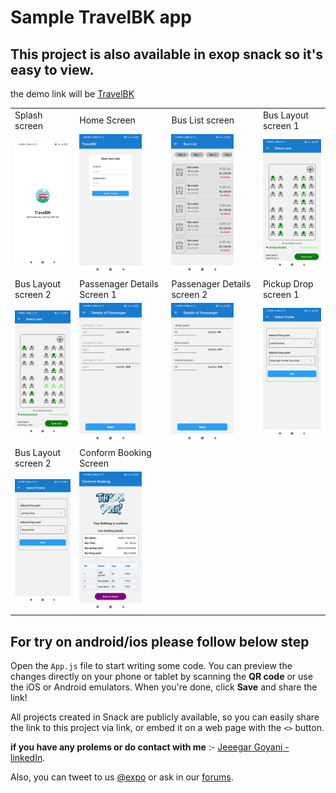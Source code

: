 # Sample TravelBK app


## This project is also available in exop snack so it's easy to view.

the demo link will be [TravelBK](https://snack.expo.dev/@jigogoyani/travelbk)

<table>
  <tr>
    <td>Splash screen</td>
    <td>Home Screen</td>
    <td>Bus List screen</td>
    <td>Bus Layout screen 1</td>
  </tr>
  <tr>
    <td><img src="screen_images/Splash_screen.jpg" alt="Alt text" title="Optional title" width="100"></td>
    <td><img src="screen_images/home_screen.jpg" alt="Alt text" title="Optional title" width="100"></td>
    <td><img src="screen_images/bus_list_screen.jpg" alt="Alt text" title="Optional title" width="100"></td>
    <td><img src="screen_images/bus_layout_screen_without_select_seat.jpg" alt="Alt text" title="Optional title" width="100"></td>
  </tr>
   <tr>
    <td>Bus Layout screen 2</td>
    <td>Passenager Details Screen 1</td>
    <td>Passenager Details screen 2</td>
    <td>Pickup Drop screen 1</td>
  </tr>
  <tr>
    <td><img src="screen_images/bus_layout_with_select_seat.jpg" alt="Alt text" title="Optional title" width="100"></td>
    <td><img src="screen_images/passenger_details_screen.jpg" alt="Alt text" title="Optional title" width="100"></td>
    <td><img src="screen_images/passenger_details_screen_2.jpg" alt="Alt text" title="Optional title" width="100"></td>
    <td><img src="screen_images/pickup_drop_point.jpg" alt="Alt text" title="Optional title" width="100"></td>
  </tr>
  <tr>
    <td>Bus Layout screen 2</td>
    <td>Conform Booking Screen</td>
  </tr>
  <tr>
    <td><img src="screen_images/pickup_drop_screen_selecte.jpg" alt="Alt text" title="Optional title" width="100"></td>
    <td><img src="screen_images/conform_booking.jpg" alt="Alt text" title="Optional title" width="100"></td>
  </tr>
</table>


## For try on android/ios please follow below step

Open the `App.js` file to start writing some code. You can preview the changes directly on your phone or tablet by scanning the **QR code** or use the iOS or Android emulators. When you're done, click **Save** and share the link!

All projects created in Snack are publicly available, so you can easily share the link to this project via link, or embed it on a web page with the `<>` button.

**if you have any prolems or do contact with me** :- [Jeeegar Goyani - linkedIn](https://in.linkedin.com/in/jeegar-goyani-b05965179).

Also, you can tweet to us [@expo](https://twitter.com/expo) or ask in our [forums](https://forums.expo.io/c/snack).
